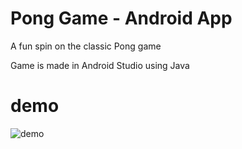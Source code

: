 # Pong Game - Android App
A fun spin on the classic Pong game

Game is made in Android Studio using Java 

# demo
![demo](https://user-images.githubusercontent.com/35482401/103507186-70dfea80-4e13-11eb-978e-6d8fa2028620.gif)
